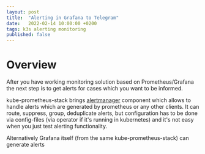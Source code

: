 ```yaml
---
layout: post
title:  "Alerting in Grafana to Telegram"
date:   2022-02-14 10:00:00 +0200
tags: k3s alerting monitoring
published: false
---
```

# Overview
After you have working monitoring solution based on Prometheus/Grafana the next step is to get alerts for cases which you want to be informed.

kube-prometheus-stack brings [alertmanager](https://prometheus.io/docs/alerting/latest/alertmanager/) component which allows to handle alerts which are generated by prometheus or any other clients. It can route, suppress, group, deduplicate alerts, but configuration has to be done via config-files (via operator if it's running in kubernetes) and it's not easy when you just test alerting functionality.

Alternatively Grafana itself (from the same kube-prometheus-stack) can generate alerts 